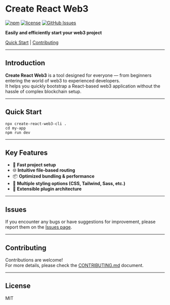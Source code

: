 # Create React Web3

[![npm](https://img.shields.io/npm/v/create-react-web3-cli)](https://www.npmjs.com/package/create-react-web3-cli)
[![license](https://img.shields.io/npm/l/create-react-web3-cli)](https://github.com/gk7734/create-react-web3/blob/main/LICENSE)
[![GitHub Issues](https://img.shields.io/github/issues/gk7734/create-react-web3)](https://github.com/gk7734/create-react-web3/issues)

**Easily and efficiently start your web3 project**

[Quick Start](#quick-start) | [Contributing](#contributing)

---

## Introduction

**Create React Web3** is a tool designed for everyone — from beginners entering the world of web3 to experienced developers.  
It helps you quickly bootstrap a React-based web3 application without the hassle of complex blockchain setup.

---

## Quick Start

```
npx create-react-web3-cli .
cd my-app
npm run dev
```

---

## Key Features

- 🚀 **Fast project setup**
- 🌐 **Intuitive file-based routing**
- 📦 **Optimized bundling & performance**
- 🎨 **Multiple styling options (CSS, Tailwind, Sass, etc.)**
- 🔌 **Extensible plugin architecture**

---

## Issues

If you encounter any bugs or have suggestions for improvement, please report them on the [Issues page](https://github.com/gk7734/create-react-web3/issues).

---

## Contributing

Contributions are welcome!  
For more details, please check the [CONTRIBUTING.md](https://github.com/gk7734/create-react-web3/blob/main/CONTRIBUTORS.md) document.

---

## License

MIT
